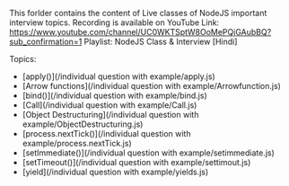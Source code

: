 This forlder contains the content of Live classes of NodeJS important interview topics.
Recording is available on YouTube
Link: https://www.youtube.com/channel/UC0WKTSptW8OoMePQjGAubBQ?sub_confirmation=1
Playlist: NodeJS Class & Interview [Hindi]

Topics:

- [apply()](/individual question with example/apply.js) 
- [Arrow functions](/individual question with example/Arrowfunction.js)
- [bind()](/individual question with example/bind.js)
- [Call](/individual question with example/Call.js)
- [Object Destructuring](/individual question with example/ObjectDestructuring.js)
- [process.nextTick()](/individual question with example/process.nextTick.js)
- [setImmediate()](/individual question with example/setimmediate.js)
- [setTimeout()](/individual question with example/settimout.js)
- [yield](/individual question with example/yields.js)

